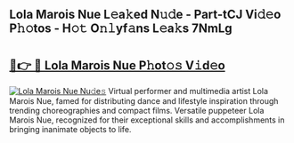 ## Lola Marois Nue L𝚎a𝚔ed N𝚞𝚍e - Part-tCJ Vi𝚍𝚎o P𝚑𝚘tos - H𝚘𝚝 O𝚗𝚕yf𝚊ns L𝚎a𝚔s 7NmLg

# <h2><a href="http://kf1p1qu.oniu.top/?m=Lola+Marois+Nue">🔗👉 🔴 Lola Marois Nue P𝚑ot𝚘𝚜 V𝚒d𝚎o</a></h2>

[![Lola Marois Nue Nu𝚍e𝚜](https://i.imgur.com/0qMVB7G.gif)](http://kf1p1qu.oniu.top/?m=Lola+Marois+Nue)
Virtual performer and multimedia artist Lola Marois Nue, famed for distributing dance and lifestyle inspiration through trending choreographies and compact films. Versatile puppeteer Lola Marois Nue, recognized for their exceptional skills and accomplishments in bringing inanimate objects to life.  
